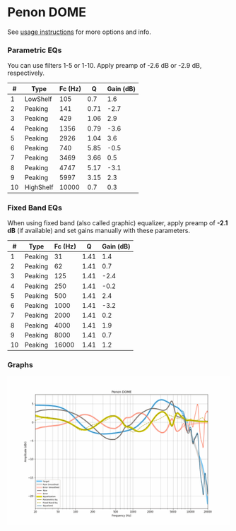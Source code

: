 # Penon DOME
See [usage instructions](https://github.com/jaakkopasanen/AutoEq#usage) for more options and info.

### Parametric EQs
You can use filters 1-5 or 1-10. Apply preamp of -2.6 dB or -2.9 dB, respectively.

|   # | Type      |   Fc (Hz) |    Q |   Gain (dB) |
|-----|-----------|-----------|------|-------------|
|   1 | LowShelf  |       105 | 0.7  |         1.6 |
|   2 | Peaking   |       141 | 0.71 |        -2.7 |
|   3 | Peaking   |       429 | 1.06 |         2.9 |
|   4 | Peaking   |      1356 | 0.79 |        -3.6 |
|   5 | Peaking   |      2926 | 1.04 |         3.6 |
|   6 | Peaking   |       740 | 5.85 |        -0.5 |
|   7 | Peaking   |      3469 | 3.66 |         0.5 |
|   8 | Peaking   |      4747 | 5.17 |        -3.1 |
|   9 | Peaking   |      5997 | 3.15 |         2.3 |
|  10 | HighShelf |     10000 | 0.7  |         0.3 |

### Fixed Band EQs
When using fixed band (also called graphic) equalizer, apply preamp of **-2.1 dB** (if available) and set gains manually with these parameters.

|   # | Type    |   Fc (Hz) |    Q |   Gain (dB) |
|-----|---------|-----------|------|-------------|
|   1 | Peaking |        31 | 1.41 |         1.4 |
|   2 | Peaking |        62 | 1.41 |         0.7 |
|   3 | Peaking |       125 | 1.41 |        -2.4 |
|   4 | Peaking |       250 | 1.41 |        -0.2 |
|   5 | Peaking |       500 | 1.41 |         2.4 |
|   6 | Peaking |      1000 | 1.41 |        -3.2 |
|   7 | Peaking |      2000 | 1.41 |         0.2 |
|   8 | Peaking |      4000 | 1.41 |         1.9 |
|   9 | Peaking |      8000 | 1.41 |         0.7 |
|  10 | Peaking |     16000 | 1.41 |         1.2 |

### Graphs
![](./Penon%20DOME.png)
